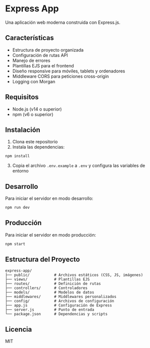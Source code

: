# Express App

Una aplicación web moderna construida con Express.js.

## Características

- Estructura de proyecto organizada
- Configuración de rutas API
- Manejo de errores
- Plantillas EJS para el frontend
- Diseño responsive para móviles, tablets y ordenadores
- Middleware CORS para peticiones cross-origin
- Logging con Morgan

## Requisitos

- Node.js (v14 o superior)
- npm (v6 o superior)

## Instalación

1. Clona este repositorio
2. Instala las dependencias:

```bash
npm install
```

3. Copia el archivo `.env.example` a `.env` y configura las variables de entorno

## Desarrollo

Para iniciar el servidor en modo desarrollo:

```bash
npm run dev
```

## Producción

Para iniciar el servidor en modo producción:

```bash
npm start
```

## Estructura del Proyecto

```
express-app/
├── public/           # Archivos estáticos (CSS, JS, imágenes)
├── views/            # Plantillas EJS
├── routes/           # Definición de rutas
├── controllers/      # Controladores
├── models/           # Modelos de datos
├── middlewares/      # Middlewares personalizados
├── config/           # Archivos de configuración
├── app.js            # Configuración de Express
├── server.js         # Punto de entrada
└── package.json      # Dependencias y scripts
```

## Licencia

MIT

